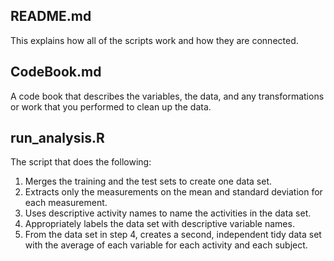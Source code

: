 ## README.md
This explains how all of the scripts work and how they are connected.

## CodeBook.md
A code book that describes the variables, the data, and any transformations or work that you performed to clean up the data.

## run_analysis.R
The script that does the following:
1. Merges the training and the test sets to create one data set.
2. Extracts only the measurements on the mean and standard deviation for each measurement.
3. Uses descriptive activity names to name the activities in the data set.
4. Appropriately labels the data set with descriptive variable names.
5. From the data set in step 4, creates a second, independent tidy data set with the average of each variable for each activity and each subject.

